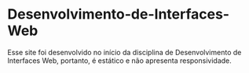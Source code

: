 # Desenvolvimento-de-Interfaces-Web

Esse site foi desenvolvido no início da disciplina de Desenvolvimento de Interfaces Web, portanto, é estático e não apresenta responsividade.
